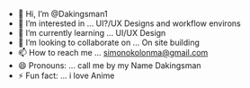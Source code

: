 - 👋 Hi, I’m @Dakingsman1
- 👀 I’m interested in ... UI?/UX Designs and workflow environs
- 🌱 I’m currently learning ... UI/UX Design 
- 💞️ I’m looking to collaborate on ... On site building 
- 📫 How to reach me ... simonokolonma@gmail.com
- 😄 Pronouns: ... call me by my Name Dakingsman
- ⚡ Fun fact: ... i love Anime

<!---
Dakingsman1/Dakingsman1 is a ✨ special ✨ repository because its `README.md` (this file) appears on your GitHub profile.
You can click the Preview link to take a look at your changes.
--->
